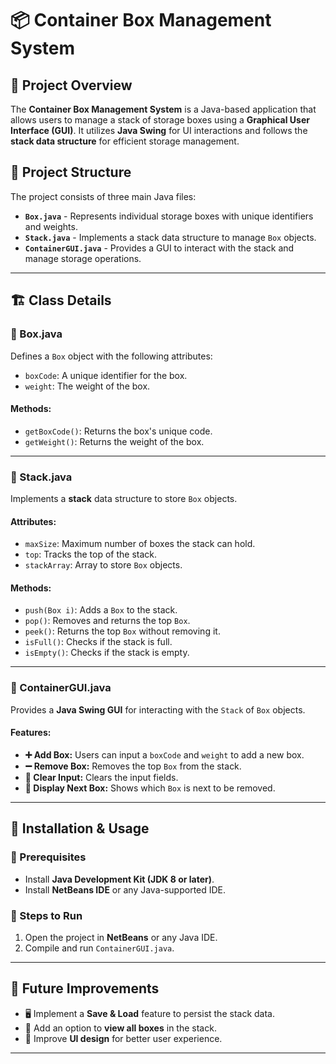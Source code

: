 # 📦 Container Box Management System

## 📝 Project Overview
The **Container Box Management System** is a Java-based application that allows users to manage a stack of storage boxes using a **Graphical User Interface (GUI)**. It utilizes **Java Swing** for UI interactions and follows the **stack data structure** for efficient storage management.

## 📂 Project Structure
The project consists of three main Java files:

- **`Box.java`** - Represents individual storage boxes with unique identifiers and weights.
- **`Stack.java`** - Implements a stack data structure to manage `Box` objects.
- **`ContainerGUI.java`** - Provides a GUI to interact with the stack and manage storage operations.

---

## 🏗 Class Details

### **📌 Box.java**
Defines a `Box` object with the following attributes:
- `boxCode`: A unique identifier for the box.
- `weight`: The weight of the box.

#### Methods:
- `getBoxCode()`: Returns the box's unique code.
- `getWeight()`: Returns the weight of the box.

---

### **📌 Stack.java**
Implements a **stack** data structure to store `Box` objects.

#### Attributes:
- `maxSize`: Maximum number of boxes the stack can hold.
- `top`: Tracks the top of the stack.
- `stackArray`: Array to store `Box` objects.

#### Methods:
- `push(Box i)`: Adds a `Box` to the stack.
- `pop()`: Removes and returns the top `Box`.
- `peek()`: Returns the top `Box` without removing it.
- `isFull()`: Checks if the stack is full.
- `isEmpty()`: Checks if the stack is empty.

---

### **📌 ContainerGUI.java**
Provides a **Java Swing GUI** for interacting with the `Stack` of `Box` objects.

#### Features:
- **➕ Add Box:** Users can input a `boxCode` and `weight` to add a new box.
- **➖ Remove Box:** Removes the top `Box` from the stack.
- **🧹 Clear Input:** Clears the input fields.
- **📢 Display Next Box:** Shows which `Box` is next to be removed.

---

## 🚀 Installation & Usage

### **🔹 Prerequisites**
- Install **Java Development Kit (JDK 8 or later)**.
- Install **NetBeans IDE** or any Java-supported IDE.

### **🔹 Steps to Run**
1. Open the project in **NetBeans** or any Java IDE.
2. Compile and run `ContainerGUI.java`.

---

## 🔧 Future Improvements
- 🖥 Implement a **Save & Load** feature to persist the stack data.
- 📜 Add an option to **view all boxes** in the stack.
- 🎨 Improve **UI design** for better user experience.

---
